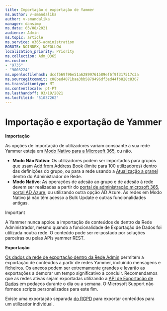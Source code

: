 ```yaml
---
title: Importação e exportação de Yammer
ms.author: v-smandalika
author: v-smandalika
manager: dansimp
ms.date: 03/08/2021
audience: Admin
ms.topic: article
ms.service: o365-administration
ROBOTS: NOINDEX, NOFOLLOW
localization_priority: Priority
ms.collection: Adm_O365
ms.custom:
- "9735"
- "9003224"
ms.openlocfilehash: dcdf569f96e51a62899761589ef6f9f317517c3a
ms.sourcegitcommit: c08bed4071baa3bb5879496df3ed44fb828c8367
ms.translationtype: MT
ms.contentlocale: pt-PT
ms.lasthandoff: 03/19/2021
ms.locfileid: "51037262"
---
```

# <a name="import-and-export-from-yammer"></a>Importação e exportação de Yammer

**Importação**

As opções de importação de utilizadores variam consoante a sua rede Yammer esteja em [Modo Nativo para a Microsoft 365](https://docs.microsoft.com/yammer/configure-your-yammer-network/overview-native-mode), ou não.

- **Modo Não Nativo**: Os utilizadores podem ser importados para grupos que usam [Add from Address Book](https://support.microsoft.com/office/manage-yammer-community-members-75253554-d0f3-4148-b835-e6a9a8a0c294) (limite para 100 utilizadores) dentro das definições do grupo, ou para a rede usando a [Atualização a granel](https://docs.microsoft.com/yammer/manage-yammer-users/add-block-or-remove-users) dentro do Administrador de Rede.
- **Modo Nativo**: As operações de adesão ao grupo e de adesão à rede devem ser realizadas a partir do [portal de administração microsoft 365](https://docs.microsoft.com/microsoft-365/admin/add-users), [portal AD Azure](https://docs.microsoft.com/azure/active-directory/fundamentals/add-users-azure-active-directory), ou utilizando outra opção AD Azure. As redes em Modo Nativo já não têm acesso a Bulk Update e outras funcionalidades antigas.

> [!IMPORTANT]
> A Yammer nunca apoiou a importação de conteúdos de dentro da Rede Administrador, mesmo quando a funcionalidade de Exportação de Dados foi utilizada noutra rede. O conteúdo pode ser re-postado por soluções parceiras ou pelas APIs yammer REST.

**Exportação**

[Os dados da rede de exportação dentro da Rede Admin](https://docs.microsoft.com/yammer/manage-security-and-compliance/export-yammer-enterprise-data) permitem a exportação de conteúdos a partir de redes Yammer, incluindo mensagens e ficheiros. Os anexos podem ser extremamente grandes e levarão as exportações a demorar um tempo significativo a concluir. Recomendamos que as redes ativas sejam exportadas utilizando a [API de Exportação de Dados](https://developer.yammer.com/docs/data-export-api) em pedaços durante o dia ou a semana. O Microsoft Support não fornece scripts personalizados para este fim.

Existe uma exportação separada [do RGPD](https://docs.microsoft.com/yammer/manage-security-and-compliance/gdpr-requests-in-yammer-enterprise) para exportar conteúdos para um utilizador individual.